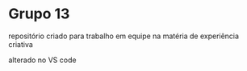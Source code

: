 # Grupo 13

repositório criado para trabalho em equipe na matéria de experiência criativa

alterado no VS code